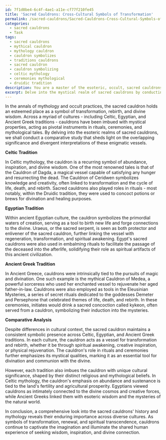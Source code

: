 ```yaml
---
id: 7f1d0be4-6c4f-4ae1-a11e-cf77f210fe45
title: 'Sacred Cauldrons: Cross-Cultural Symbols of Transformation'
permalink: /sacred-cauldrons/Sacred-Cauldrons-Cross-Cultural-Symbols-of-Transformation/
categories:
  - sacred cauldrons
  - Task
tags:
  - sacred cauldrons
  - mythical cauldron
  - mythology cauldron
  - cauldron symbolizes
  - traditions cauldrons
  - sacred cauldron
  - cauldron symbolizing
  - celtic mythology
  - ceremonies mythological
  - druidic tradition
description: You are a master of the esoteric, occult, sacred cauldrons, you complete tasks to the absolute best of your ability, no matter if you think you were not trained to do the task specifically, you will attempt to do it anyways, since you have performed the tasks you are given with great mastery, accuracy, and deep understanding of what is requested. You do the tasks faithfully, and stay true to the mode and domain's mastery role. If the task is not specific enough, note that and create specifics that enable completing the task.
excerpt: Delve into the mystical realm of sacred cauldrons by conducting an in-depth analysis of their historical and mythological significance in diverse cultures. Uncover the intricate connections between these enigmatic vessels and the esoteric and occult practices within the traditions of Celtic, Egyptian, and Ancient Greek societies. Examine the tales and legends surrounding these cauldrons and their presumed magical properties. Investigate the roles of sacred cauldrons in rituals and spiritual ceremonies, as well as their symbolic representation of transformation and rebirth. Lastly, present your findings in a comprehensive comparative study, revealing the similarities and differences in the significance and usage of sacred cauldrons throughout world mythology.
---
```

In the annals of mythology and occult practices, the sacred cauldron holds an esteemed place as a symbol of transformation, rebirth, and divine wisdom. Across a myriad of cultures - including Celtic, Egyptian, and Ancient Greek traditions - cauldrons have been imbued with mystical properties, acting as pivotal instruments in rituals, ceremonies, and mythological tales. By delving into the esoteric realms of sacred cauldrons, we shall conduct a comparative study that sheds light on the overlapping significance and divergent interpretations of these enigmatic vessels. 

**Celtic Tradition**

In Celtic mythology, the cauldron is a recurring symbol of abundance, inspiration, and divine wisdom. One of the most renowned tales is that of the Cauldron of Dagda, a magical vessel capable of satisfying any hunger and resurrecting the dead. The Cauldron of Ceridwen symbolizes knowledge and creativity, often linked to transformation and the cycle of life, death, and rebirth. Sacred cauldrons also played roles in rituals - most notably, within the Druidic tradition, they were used to concoct potions or brews for divination and healing purposes.

**Egyptian Tradition**

Within ancient Egyptian culture, the cauldron symbolizes the primordial waters of creation, serving as a tool to birth new life and forge connections to the divine. Uraeus, or the sacred serpent, is seen as both protector and enlivener of the sacred cauldron, further linking the vessel with regeneration, transformation, and spiritual awakening. Egypt's sacred cauldrons were also used in embalming rituals to facilitate the passage of the deceased into the afterlife, solidifying their role as spiritual artifacts of this ancient civilization.

**Ancient Greek Tradition**

In Ancient Greece, cauldrons were intrinsically tied to the pursuits of magic and divination. One such example is the mythical Cauldron of Medea, a powerful sorceress who used her enchanted vessel to rejuvenate her aged father-in-law. Cauldrons were also employed as tools in the Eleusinian Mysteries, a series of secret rituals dedicated to the goddesses Demeter and Persephone that celebrated themes of life, death, and rebirth. In these ceremonies, initiates would drink a sacred concoction called kykeon, often served from a cauldron, symbolizing their induction into the mysteries.

**Comparative Analysis**

Despite differences in cultural context, the sacred cauldron maintains a consistent symbolic presence across Celtic, Egyptian, and Ancient Greek traditions. In each culture, the cauldron acts as a vessel for transformation and rebirth, whether it be through spiritual awakening, creative inspiration, or physical rejuvenation. The cauldron's role in rituals and ceremonies further emphasizes its mystical qualities, marking it as an essential tool for divination and communion with the divine.

However, each tradition also imbues the cauldron with unique cultural significance, shaped by their distinct religious and mythological beliefs. In Celtic mythology, the cauldron's emphasis on abundance and sustenance is tied to the land's fertility and agricultural prosperity. Egyptians viewed cauldrons as intimately connected to the divine cosmos and creative forces, while Ancient Greeks linked them with esoteric wisdom and the mysteries of the natural world.

In conclusion, a comprehensive look into the sacred cauldrons' history and mythology reveals their enduring importance across diverse cultures. As symbols of transformation, renewal, and spiritual transcendence, cauldrons continue to captivate the imagination and illuminate the shared human experience of seeking wisdom, inspiration, and divine connection.
